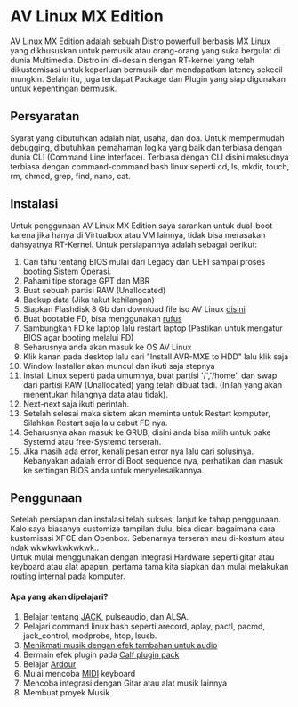 # AV Linux MX Edition

AV Linux MX Edition adalah sebuah Distro powerfull berbasis MX Linux yang dikhususkan untuk pemusik atau orang-orang yang suka bergulat di dunia Multimedia. Distro ini di-desain dengan RT-kernel yang telah dikustomisasi untuk keperluan bermusik dan mendapatkan latency sekecil mungkin. Selain itu, juga terdapat Package dan Plugin yang siap digunakan untuk kepentingan bermusik.

## Persyaratan

Syarat yang dibutuhkan adalah niat, usaha, dan doa. Untuk mempermudah debugging, dibutuhkan pemahaman logika yang baik dan terbiasa dengan dunia CLI (Command Line Interface). Terbiasa dengan CLI disini maksudnya terbiasa dengan command-command bash linux seperti cd, ls, mkdir, touch, rm, chmod, grep, find, nano, cat.

## Instalasi

Untuk penggunaan AV Linux MX Edition saya sarankan untuk dual-boot karena jika hanya di Virtualbox atau VM lainnya, tidak bisa merasakan dahsyatnya RT-Kernel. Untuk persiapannya adalah sebagai berikut:

1. Cari tahu tentang BIOS mulai dari Legacy dan UEFI sampai proses booting Sistem Operasi.
2. Pahami tipe storage GPT dan MBR
3. Buat sebuah partisi RAW (Unallocated)
4. Backup data (Jika takut kehilangan)
5. Siapkan Flashdisk 8 Gb dan download file iso AV Linux [disini](http://www.bandshed.net/avlinux/)
6. Buat bootable FD, bisa menggunakan [rufus](https://rufus.ie/en/)
7. Sambungkan FD ke laptop lalu restart laptop (Pastikan untuk mengatur BIOS agar booting melalui FD)
8. Seharusnya anda akan masuk ke OS AV Linux
9. Klik kanan pada desktop lalu cari "Install AVR-MXE to HDD" lalu klik saja
10. Window Installer akan muncul dan ikuti saja stepnya
11. Install Linux seperti pada umumnya, buat partisi '/','/home', dan swap dari partisi RAW (Unallocated) yang telah dibuat tadi. (Inilah yang akan menentukan hilangnya data atau tidak).
12. Next-next saja ikuti perintah.
13. Setelah selesai maka sistem akan meminta untuk Restart komputer, Silahkan Restart saja lalu cabut FD nya.
14. Seharusnya akan masuk ke GRUB, disini anda bisa milih untuk pake Systemd atau free-Systemd terserah.
15. Jika masih ada error, kenali pesan error nya lalu cari solusinya. Kebanyakan adalah error di Boot sequence nya, perhatikan dan masuk ke settingan BIOS anda untuk menyelesaikannya.

## Penggunaan

Setelah persiapan dan instalasi telah sukses, lanjut ke tahap penggunaan. Kalo saya biasanya customize tampilan dulu, bisa dicari bagaimana cara kustomisasi XFCE dan Openbox. Sebenarnya terserah mau di-kostum atau ndak wkwkwkwkwkwk..  
Untuk mulai menggunakan dengan integrasi Hardware seperti gitar atau keyboard atau alat apapun, pertama tama kita siapkan dan mulai melakukan routing internal pada komputer.

#### Apa yang akan dipelajari?

1. Belajar tentang [JACK](JACK1.md), pulseaudio, dan ALSA.
2. Pelajari command linux bash seperti arecord, aplay, pactl, pacmd, jack_control, modprobe, htop, lsusb.
3. [Menikmati musik dengan efek tambahan untuk audio](Efek_jack.md)
4. Bermain efek plugin pada [Calf plugin pack](Efek_jack2.md)
5. Belajar [Ardour](Ardour1.md)
6. Mulai mencoba [MIDI](MIDI1.md) keyboard
7. Mencoba integrasi dengan Gitar atau alat musik lainnya
8. Membuat proyek Musik
